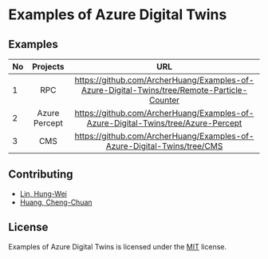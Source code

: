 # Examples of Azure Digital Twins

## Examples
| No |    Projects   |                                                URL                                                |
|----|:-------------:|:-------------------------------------------------------------------------------------------------:|
|  1 |      RPC      | https://github.com/ArcherHuang/Examples-of-Azure-Digital-Twins/tree/Remote-Particle-Counter |
|  2 | Azure Percept |      https://github.com/ArcherHuang/Examples-of-Azure-Digital-Twins/tree/Azure-Percept      |
|  3 | CMS |      https://github.com/ArcherHuang/Examples-of-Azure-Digital-Twins/tree/CMS     |

## Contributing
* [Lin, Hung-Wei](https://github.com/levanlin)
* [Huang, Cheng-Chuan](https://github.com/ArcherHuang)

## License
Examples of Azure Digital Twins is licensed under the [MIT](./LICENSE) license.
